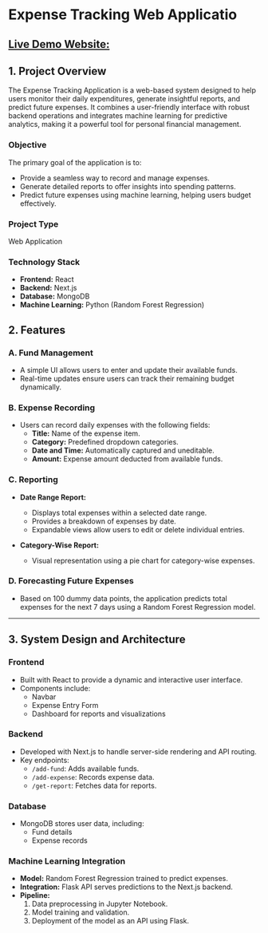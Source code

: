 # Expense Tracking Web Applicatio

## [Live Demo Website:](https://expense-tracker-web-application-blue.vercel.app/)

## **1. Project Overview**

The Expense Tracking Application is a web-based system designed to help users monitor their daily expenditures, generate insightful reports, and predict future expenses. It combines a user-friendly interface with robust backend operations and integrates machine learning for predictive analytics, making it a powerful tool for personal financial management.

### **Objective**

The primary goal of the application is to:

- Provide a seamless way to record and manage expenses.
- Generate detailed reports to offer insights into spending patterns.
- Predict future expenses using machine learning, helping users budget effectively.

### **Project Type**

Web Application

### **Technology Stack**

- **Frontend:** React
- **Backend:** Next.js
- **Database:** MongoDB
- **Machine Learning:** Python (Random Forest Regression)

## **2. Features**

### **A. Fund Management**

- A simple UI allows users to enter and update their available funds.
- Real-time updates ensure users can track their remaining budget dynamically.

### **B. Expense Recording**

- Users can record daily expenses with the following fields:
  - **Title:** Name of the expense item.
  - **Category:** Predefined dropdown categories.
  - **Date and Time:** Automatically captured and uneditable.
  - **Amount:** Expense amount deducted from available funds.

### **C. Reporting**

- **Date Range Report:**

  - Displays total expenses within a selected date range.
  - Provides a breakdown of expenses by date.
  - Expandable views allow users to edit or delete individual entries.

- **Category-Wise Report:**
  - Visual representation using a pie chart for category-wise expenses.

### **D. Forecasting Future Expenses**

- Based on 100 dummy data points, the application predicts total expenses for the next 7 days using a Random Forest Regression model.

---

## **3. System Design and Architecture**

### **Frontend**

- Built with React to provide a dynamic and interactive user interface.
- Components include:
  - Navbar
  - Expense Entry Form
  - Dashboard for reports and visualizations

### **Backend**

- Developed with Next.js to handle server-side rendering and API routing.
- Key endpoints:
  - `/add-fund`: Adds available funds.
  - `/add-expense`: Records expense data.
  - `/get-report`: Fetches data for reports.

### **Database**

- MongoDB stores user data, including:
  - Fund details
  - Expense records

### **Machine Learning Integration**

- **Model:** Random Forest Regression trained to predict expenses.
- **Integration:** Flask API serves predictions to the Next.js backend.
- **Pipeline:**
  1. Data preprocessing in Jupyter Notebook.
  2. Model training and validation.
  3. Deployment of the model as an API using Flask.

